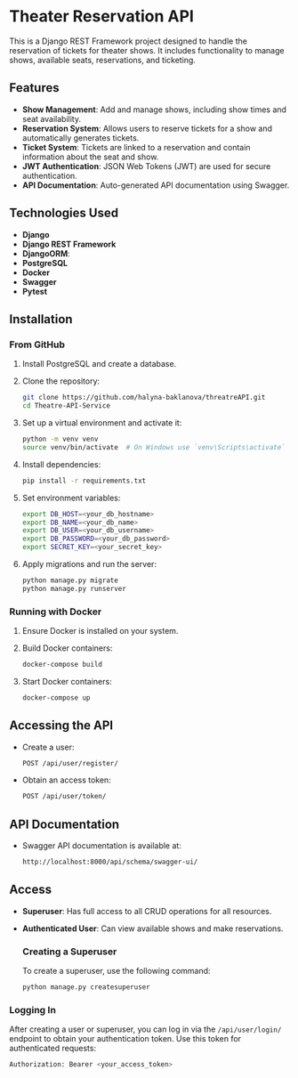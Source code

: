 # Theater Reservation API

This is a Django REST Framework project designed to handle the reservation of tickets for theater shows. It includes functionality to manage shows, available seats, reservations, and ticketing.

## Features

- **Show Management**: Add and manage shows, including show times and seat availability.
- **Reservation System**: Allows users to reserve tickets for a show and automatically generates tickets.
- **Ticket System**: Tickets are linked to a reservation and contain information about the seat and show.
- **JWT Authentication**: JSON Web Tokens (JWT) are used for secure authentication.
- **API Documentation**: Auto-generated API documentation using Swagger.

## Technologies Used

- **Django**
- **Django REST Framework**
- **DjangoORM**:
- **PostgreSQL**
- **Docker**
- **Swagger**
- **Pytest**

## Installation

### From GitHub

1. Install PostgreSQL and create a database.

2. Clone the repository:
    ```bash
    git clone https://github.com/halyna-baklanova/threatreAPI.git
    cd Theatre-API-Service
    ```

3. Set up a virtual environment and activate it:
    ```bash
    python -m venv venv
    source venv/bin/activate  # On Windows use `venv\Scripts\activate`
    ```

4. Install dependencies:
    ```bash
    pip install -r requirements.txt
    ```

5. Set environment variables:
    ```bash
    export DB_HOST=<your_db_hostname>
    export DB_NAME=<your_db_name>
    export DB_USER=<your_db_username>
    export DB_PASSWORD=<your_db_password>
    export SECRET_KEY=<your_secret_key>
    ```

6. Apply migrations and run the server:
    ```bash
    python manage.py migrate
    python manage.py runserver
    ```

### Running with Docker

1. Ensure Docker is installed on your system.

2. Build Docker containers:
    ```bash
    docker-compose build
    ```

3. Start Docker containers:
    ```bash
    docker-compose up
    ```

## Accessing the API

- Create a user: 
  ```bash
  POST /api/user/register/
  
- Obtain an access token:
  ```bash
  POST /api/user/token/

## API Documentation 

- Swagger API documentation is available at:
  ```bash
  http://localhost:8000/api/schema/swagger-ui/

## Access

- **Superuser**: Has full access to all CRUD operations for all resources.
- **Authenticated User**: Can view available shows and make reservations.

  ### Creating a Superuser

  To create a superuser, use the following command:
  ```bash
  python manage.py createsuperuser

### Logging In

After creating a user or superuser, you can log in via the `/api/user/login/` endpoint to obtain your authentication token. Use this token for authenticated requests:

```bash
Authorization: Bearer <your_access_token>
